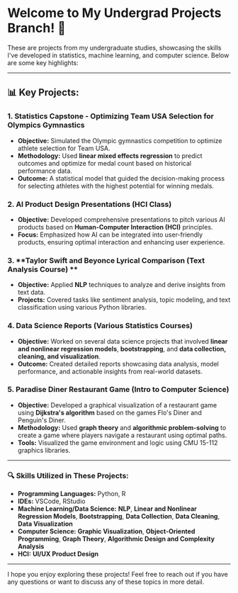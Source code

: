# Welcome to My Undergrad Projects Branch! 🎉

These are projects from my undergraduate studies, showcasing the skills I've developed in statistics, machine learning, and computer science. Below are some key highlights:

---

## 📊 **Key Projects:**

### 1. **Statistics Capstone - Optimizing Team USA Selection for Olympics Gymnastics**  
- **Objective:** Simulated the Olympic gymnastics competition to optimize athlete selection for Team USA.  
- **Methodology:** Used **linear mixed effects regression** to predict outcomes and optimize for medal count based on historical performance data.  
- **Outcome:** A statistical model that guided the decision-making process for selecting athletes with the highest potential for winning medals.

### 2. **AI Product Design Presentations (HCI Class)**  
- **Objective:** Developed comprehensive presentations to pitch various AI products based on **Human-Computer Interaction (HCI)** principles.  
- **Focus:** Emphasized how AI can be integrated into user-friendly products, ensuring optimal interaction and enhancing user experience.

### 3. **Taylor Swift and Beyonce Lyrical Comparison (Text Analysis Course) **  
- **Objective:** Applied **NLP** techniques to analyze and derive insights from text data.  
- **Projects:** Covered tasks like sentiment analysis, topic modeling, and text classification using various Python libraries.

### 4. **Data Science Reports (Various Statistics Courses)**  
- **Objective:** Worked on several data science projects that involved **linear and nonlinear regression models**, **bootstrapping**, and **data collection, cleaning, and visualization**.  
- **Outcome:** Created detailed reports showcasing data analysis, model performance, and actionable insights from real-world datasets.

### 5. **Paradise Diner Restaurant Game (Intro to Computer Science)**  
- **Objective:** Developed a graphical visualization of a restaurant game using **Dijkstra's algorithm** based on the games Flo's Diner and Penguin's Diner.  
- **Methodology:** Used **graph theory** and **algorithmic problem-solving** to create a game where players navigate a restaurant using optimal paths.  
- **Tools:** Visualized the game environment and logic using CMU 15-112 graphics libraries.

---

### 🔍 **Skills Utilized in These Projects:**  
- **Programming Languages:** Python, R  
- **IDEs:** VSCode, RStudio  
- **Machine Learning/Data Science:** **NLP**, **Linear and Nonlinear Regression Models**, **Bootstrapping**, **Data Collection**, **Data Cleaning**, **Data Visualization**  
- **Computer Science:** **Graphic Visualization**, **Object-Oriented Programming**, **Graph Theory**, **Algorithmic Design and Complexity Analysis**  
- **HCI:** **UI/UX Product Design**

---

I hope you enjoy exploring these projects! Feel free to reach out if you have any questions or want to discuss any of these topics in more detail.  
